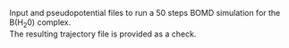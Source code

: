 Input and pseudopotential files to run a 50 steps BOMD simulation for the B(H<sub>2</sub>0) complex.\
The resulting trajectory file is provided as a check.
